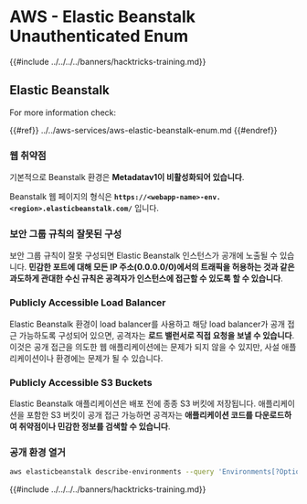 # AWS - Elastic Beanstalk Unauthenticated Enum

{{#include ../../../../banners/hacktricks-training.md}}

## Elastic Beanstalk

For more information check:

{{#ref}}
../../aws-services/aws-elastic-beanstalk-enum.md
{{#endref}}

### 웹 취약점

기본적으로 Beanstalk 환경은 **Metadatav1이 비활성화되어 있습니다**.

Beanstalk 웹 페이지의 형식은 **`https://<webapp-name>-env.<region>.elasticbeanstalk.com/`** 입니다.

### 보안 그룹 규칙의 잘못된 구성

보안 그룹 규칙이 잘못 구성되면 Elastic Beanstalk 인스턴스가 공개에 노출될 수 있습니다. **민감한 포트에 대해 모든 IP 주소(0.0.0.0/0)에서의 트래픽을 허용하는 것과 같은 과도하게 관대한 수신 규칙은 공격자가 인스턴스에 접근할 수 있도록 할 수 있습니다**.

### Publicly Accessible Load Balancer

Elastic Beanstalk 환경이 load balancer를 사용하고 해당 load balancer가 공개 접근 가능하도록 구성되어 있으면, 공격자는 **로드 밸런서로 직접 요청을 보낼 수 있습니다**. 이것은 공개 접근을 의도한 웹 애플리케이션에는 문제가 되지 않을 수 있지만, 사설 애플리케이션이나 환경에는 문제가 될 수 있습니다.

### Publicly Accessible S3 Buckets

Elastic Beanstalk 애플리케이션은 배포 전에 종종 S3 버킷에 저장됩니다. 애플리케이션을 포함한 S3 버킷이 공개 접근 가능하면 공격자는 **애플리케이션 코드를 다운로드하여 취약점이나 민감한 정보를 검색할 수 있습니다**.

### 공개 환경 열거
```bash
aws elasticbeanstalk describe-environments --query 'Environments[?OptionSettings[?OptionName==`aws:elbv2:listener:80:defaultProcess` && contains(OptionValue, `redirect`)]].{EnvironmentName:EnvironmentName, ApplicationName:ApplicationName, Status:Status}' --output table
```
{{#include ../../../../banners/hacktricks-training.md}}
